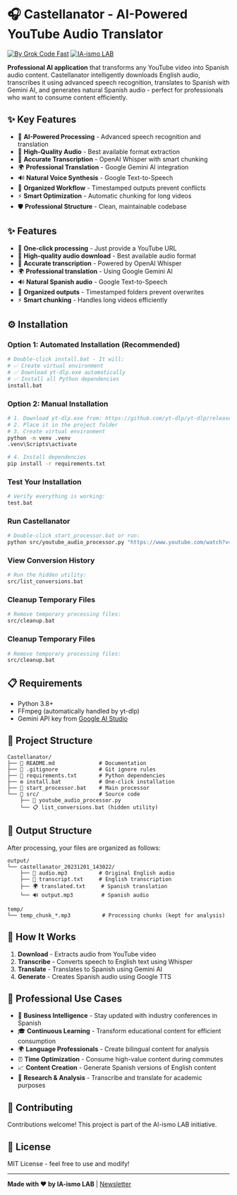 # 🎧 Castellanator - AI-Powered YouTube Audio Translator

[![By Grok Code Fast](https://img.shields.io/badge/By-Grok%20Code%20Fast-blue?style=for-the-badge&logo=ai)](https://www.linkedin.com/newsletters/ia-ismo-7013065703138177024/)
[![IA-ismo LAB](https://img.shields.io/badge/IA--ismo-LAB-orange?style=for-the-badge)](https://www.linkedin.com/newsletters/ia-ismo-7013065703138177024/)

**Professional AI application** that transforms any YouTube video into Spanish audio content. Castellanator intelligently downloads English audio, transcribes it using advanced speech recognition, translates to Spanish with Gemini AI, and generates natural Spanish audio - perfect for professionals who want to consume content efficiently.

## ✨ Key Features

- 🤖 **AI-Powered Processing** - Advanced speech recognition and translation
- 🎵 **High-Quality Audio** - Best available format extraction
- 📝 **Accurate Transcription** - OpenAI Whisper with smart chunking
- 🌍 **Professional Translation** - Google Gemini AI integration
- 🔊 **Natural Voice Synthesis** - Google Text-to-Speech
- 📁 **Organized Workflow** - Timestamped outputs prevent conflicts
- ⚡ **Smart Optimization** - Automatic chunking for long videos
- 🛡️ **Professional Structure** - Clean, maintainable codebase

## ✨ Features

- 🚀 **One-click processing** - Just provide a YouTube URL
- 🎵 **High-quality audio download** - Best available audio format
- 📝 **Accurate transcription** - Powered by OpenAI Whisper
- 🌍 **Professional translation** - Using Google Gemini AI
- 🔊 **Natural Spanish audio** - Google Text-to-Speech
- 📁 **Organized outputs** - Timestamped folders prevent overwrites
- ⚡ **Smart chunking** - Handles long videos efficiently

## ⚙️ Installation

### Option 1: Automated Installation (Recommended)
```bash
# Double-click install.bat - It will:
# ✅ Create virtual environment
# ✅ Download yt-dlp.exe automatically
# ✅ Install all Python dependencies
install.bat
```

### Option 2: Manual Installation
```bash
# 1. Download yt-dlp.exe from: https://github.com/yt-dlp/yt-dlp/releases
# 2. Place it in the project folder
# 3. Create virtual environment
python -m venv .venv
.venv\Scripts\activate

# 4. Install dependencies
pip install -r requirements.txt
```

### Test Your Installation
```bash
# Verify everything is working:
test.bat
```

### Run Castellanator
```bash
# Double-click start_processor.bat or run:
python src/youtube_audio_processor.py "https://www.youtube.com/watch?v=VIDEO_ID" "YOUR_GEMINI_API_KEY"
```

### View Conversion History
```bash
# Run the hidden utility:
src/list_conversions.bat
```

### Cleanup Temporary Files
```bash
# Remove temporary processing files:
src/cleanup.bat
```

### Cleanup Temporary Files
```bash
# Remove temporary processing files:
src/cleanup.bat
```

## 📋 Requirements

- Python 3.8+
- FFmpeg (automatically handled by yt-dlp)
- Gemini API key from [Google AI Studio](https://makersuite.google.com/app/apikey)

## 📂 Project Structure

```
Castellanator/
├── 📄 README.md              # Documentation
├── 📄 .gitignore             # Git ignore rules
├── 📄 requirements.txt       # Python dependencies
├── ⚙️ install.bat            # One-click installation
├── 🚀 start_processor.bat    # Main processor
└── 📁 src/                   # Source code
    ├── 🐍 youtube_audio_processor.py
    └── 📋 list_conversions.bat (hidden utility)
```

## 📂 Output Structure

After processing, your files are organized as follows:

```
output/
└── castellanator_20231201_143022/
    ├── 🎵 audio.mp3          # Original English audio
    ├── 📝 transcript.txt     # English transcription
    ├── 🌍 translated.txt     # Spanish translation
    └── 🔊 output.mp3         # Spanish audio

temp/
└── temp_chunk_*.mp3          # Processing chunks (kept for analysis)
```

## 🔧 How It Works

1. **Download** - Extracts audio from YouTube video
2. **Transcribe** - Converts speech to English text using Whisper
3. **Translate** - Translates to Spanish using Gemini AI
4. **Generate** - Creates Spanish audio using Google TTS

## 🎯 Professional Use Cases

- 💼 **Business Intelligence** - Stay updated with industry conferences in Spanish
- 🎓 **Continuous Learning** - Transform educational content for efficient consumption
- 🌍 **Language Professionals** - Create bilingual content for analysis
- ⏰ **Time Optimization** - Consume high-value content during commutes
- 📈 **Content Creation** - Generate Spanish versions of English content
- 🔬 **Research & Analysis** - Transcribe and translate for academic purposes

## 🤝 Contributing

Contributions welcome! This project is part of the AI-ismo LAB initiative.

## 📄 License

MIT License - feel free to use and modify!

---

**Made with ❤️ by IA-ismo LAB** | [Newsletter](https://www.linkedin.com/newsletters/ia-ismo-7013065703138177024/)

